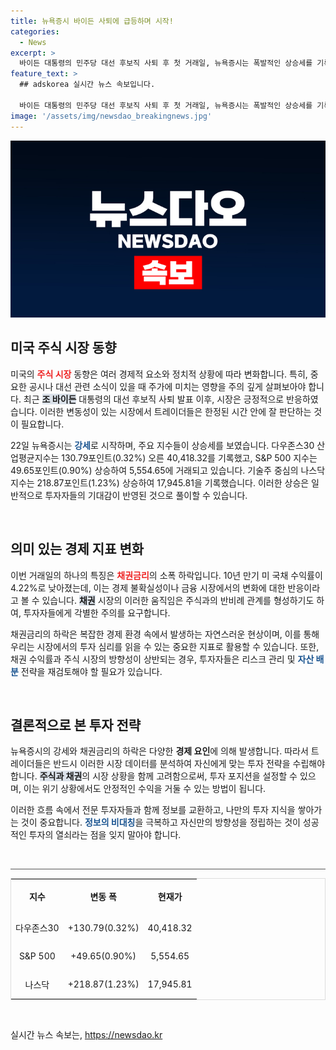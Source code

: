 ```yaml
---
title: 뉴욕증시 바이든 사퇴에 급등하며 시작!
categories:
  - News
excerpt: >
  바이든 대통령의 민주당 대선 후보직 사퇴 후 첫 거래일, 뉴욕증시는 폭발적인 상승세를 기록하며 투자자들의 시선을 끌고 있습니다. 다우, S&P 500, 나스닥 모두 강세로 출발하며 시장의 기대감을 드높이고 있습니다.
feature_text: >
  ## adskorea 실시간 뉴스 속보입니다.

  바이든 대통령의 민주당 대선 후보직 사퇴 후 첫 거래일, 뉴욕증시는 폭발적인 상승세를 기록하며 투자자들의 시선을 끌고 있습니다. 다우, S&P 500, 나스닥 모두 강세로 출발하며 시장의 기대감을 드높이고 있습니다.
image: '/assets/img/newsdao_breakingnews.jpg'
---
```


<p><img src="/assets/img/newsdao_breakingnews.jpg" alt="adskorea 속보" /></p>

<h2 data-ke-size="size26">미국 주식 시장 동향</h2>

<p data-ke-size="size16">미국의 <b><span style="color: #ee2323;">주식 시장</span></b> 동향은 여러 경제적 요소와 정치적 상황에 따라 변화합니다. 특히, 중요한 공시나 대선 관련 소식이 있을 때 주가에 미치는 영향을 주의 깊게 살펴보아야 합니다. 최근 <b><span style="background-color: #21538527;">조 바이든</span></b> 대통령의 대선 후보직 사퇴 발표 이후, 시장은 긍정적으로 반응하였습니다. 이러한 변동성이 있는 시장에서 트레이더들은 한정된 시간 안에 잘 판단하는 것이 필요합니다. </p>

<p data-ke-size="size16">22일 뉴욕증시는 <b><span style="color: #1a5490;">강세</span></b>로 시작하며, 주요 지수들이 상승세를 보였습니다. 다우존스30 산업평균지수는 130.79포인트(0.32%) 오른 40,418.32를 기록했고, S&P 500 지수는 49.65포인트(0.90%) 상승하여 5,554.65에 거래되고 있습니다. 기술주 중심의 나스닥 지수는 218.87포인트(1.23%) 상승하여 17,945.81을 기록했습니다. 이러한 상승은 일반적으로 투자자들의 기대감이 반영된 것으로 풀이할 수 있습니다.</p>

<p data-ke-size="size16">&nbsp;</p>

<h2 data-ke-size="size26">의미 있는 경제 지표 변화</h2>

<p data-ke-size="size16">이번 거래일의 하나의 특징은 <b><span style="color: #ee2323;">채권금리</span></b>의 소폭 하락입니다. 10년 만기 미 국채 수익률이 4.22%로 낮아졌는데, 이는 경제 불확실성이나 금융 시장에서의 변화에 대한 반응이라고 볼 수 있습니다. <b><span style="background-color: #21538527;">채권</span></b> 시장의 이러한 움직임은 주식과의 반비례 관계를 형성하기도 하여, 투자자들에게 각별한 주의를 요구합니다.</p>

<p data-ke-size="size16">채권금리의 하락은 복잡한 경제 환경 속에서 발생하는 자연스러운 현상이며, 이를 통해 우리는 시장에서의 투자 심리를 읽을 수 있는 중요한 지표로 활용할 수 있습니다. 또한, 채권 수익률과 주식 시장의 방향성이 상반되는 경우, 투자자들은 리스크 관리 및 <b><span style="color: #1a5490;">자산 배분</span></b> 전략을 재검토해야 할 필요가 있습니다. </p>

<p data-ke-size="size16">&nbsp;</p>

<h2 data-ke-size="size26">결론적으로 본 투자 전략</h2>

<p data-ke-size="size16">뉴욕증시의 강세와 채권금리의 하락은 다양한 <b><span style="ee2323;">경제 요인</span></b>에 의해 발생합니다. 따라서 트레이더들은 반드시 이러한 시장 데이터를 분석하여 자신에게 맞는 투자 전략을 수립해야 합니다. <b><span style="background-color: #21538527;">주식과 채권</span></b>의 시장 상황을 함께 고려함으로써, 투자 포지션을 설정할 수 있으며, 이는 위기 상황에서도 안정적인 수익을 거둘 수 있는 방법이 됩니다.</p>

<p data-ke-size="size16">이러한 흐름 속에서 전문 투자자들과 함께 정보를 교환하고, 나만의 투자 지식을 쌓아가는 것이 중요합니다. <b><span style="color: #1a5490;">정보의 비대칭</span></b>을 극복하고 자신만의 방향성을 정립하는 것이 성공적인 투자의 열쇠라는 점을 잊지 말아야 합니다.</p>

<p data-ke-size="size16">&nbsp;</p>

<hr style="height:1px; border:none; color:#555; background-color:#555;" />

<table style="border-collapse: collapse; width: 100%; border: 1px solid #ddd;">
<tr>
<td style="text-align: center; height: 50px;"><b>지수</b></td>
<td style="text-align: center; height: 50px;"><b>변동 폭</b></td>
<td style="text-align: center; height: 50px;"><b>현재가</b></td>
</tr>
<tr>
<td style="text-align: center; height: 40px;">다우존스30</td>
<td style="text-align: center; height: 40px;">+130.79(0.32%)</td>
<td style="text-align: center; height: 40px;">40,418.32</td>
</tr>
<tr>
<td style="text-align: center; height: 40px;">S&P 500</td>
<td style="text-align: center; height: 40px;">+49.65(0.90%)</td>
<td style="text-align: center; height: 40px;">5,554.65</td>
</tr>
<tr>
<td style="text-align: center; height: 40px;">나스닥</td>
<td style="text-align: center; height: 40px;">+218.87(1.23%)</td>
<td style="text-align: center; height: 40px;">17,945.81</td>
</tr>
</table>

<p data-ke-size="size16">&nbsp;</p>
실시간 뉴스 속보는, <a href="https://newsdao.kr" rel="dofollow">https://newsdao.kr</a>


